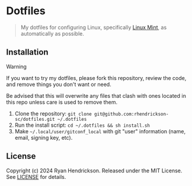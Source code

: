 # Dotfiles

> My dotfiles for configuring Linux, specifically [Linux Mint](https://www.linuxmint.com), as automatically as possible.

## Installation

> [!WARNING]
> If you want to try my dotfiles, please fork this repository, review the code, and remove things you don't want or need.
>
> Be advised that this will overwrite any files that clash with ones located in this repo unless care is used to remove them.

1. Clone the repository: `git clone git@github.com:rhendrickson-sc/dotfiles.git ~/.dotfiles`
2. Run the install script: `cd ~/.dotfiles && sh install.sh`
3. Make `~/.local/user/gitconf_local` with git "user" information (name, email, signing key, etc).

## License

Copyright (c) 2024 Ryan Hendrickson. Released under the MIT License. See [LICENSE](LICENSE) for details.
